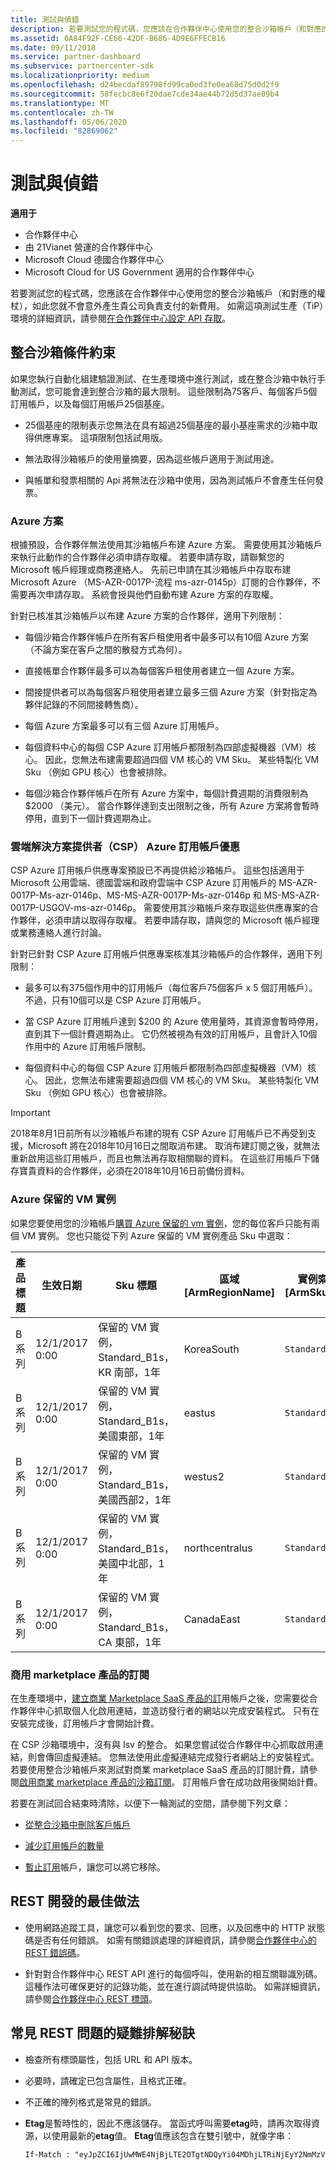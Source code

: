 ```yaml
---
title: 測試與偵錯
description: 若要測試您的程式碼，您應該在合作夥伴中心使用您的整合沙箱帳戶（和對應的權杖），如此您就不會意外產生貴公司負責支付的新費用。
ms.assetid: 0A84F92F-CE66-42DF-B686-4D9E6FFECB16
ms.date: 09/11/2018
ms.service: partner-dashboard
ms.subservice: partnercenter-sdk
ms.localizationpriority: medium
ms.openlocfilehash: d24becdaf89798fd99ca0ed3fe0ea60d75d0d2f9
ms.sourcegitcommit: 58fecbc8e6f20dae7cde34ae44b72d5d37ae09b4
ms.translationtype: MT
ms.contentlocale: zh-TW
ms.lasthandoff: 05/06/2020
ms.locfileid: "82869062"
---
```

# <a name="test-and-debug"></a>測試與偵錯

**適用于**

- 合作夥伴中心
- 由 21Vianet 營運的合作夥伴中心
- Microsoft Cloud 德國合作夥伴中心
- Microsoft Cloud for US Government 適用的合作夥伴中心

若要測試您的程式碼，您應該在合作夥伴中心使用您的整合沙箱帳戶（和對應的權杖），如此您就不會意外產生貴公司負責支付的新費用。 如需這項測試生產（TiP）環境的詳細資訊，請參閱[在合作夥伴中心設定 API 存取](set-up-api-access-in-partner-center.md)。

## <a name="integration-sandbox-constraints"></a>整合沙箱條件約束

如果您執行自動化組建驗證測試、在生產環境中進行測試，或在整合沙箱中執行手動測試，您可能會達到整合沙箱的最大限制。 這些限制為75客戶、每個客戶5個訂用帳戶，以及每個訂用帳戶25個基座。

- 25個基座的限制表示您無法在具有超過25個基座的最小基座需求的沙箱中取得供應專案。 這項限制包括試用版。

- 無法取得沙箱帳戶的使用量摘要，因為這些帳戶適用于測試用途。

- 與帳單和發票相關的 Api 將無法在沙箱中使用，因為測試帳戶不會產生任何發票。


### <a name="azure-plan"></a>Azure 方案

根據預設，合作夥伴無法使用其沙箱帳戶布建 Azure 方案。 需要使用其沙箱帳戶來執行此動作的合作夥伴必須申請存取權。 若要申請存取，請聯繫您的 Microsoft 帳戶經理或商務連絡人。 先前已申請在其沙箱帳戶中存取布建 Microsoft Azure （MS-AZR-0017P-流程 ms-azr-0145p）訂閱的合作夥伴，不需要再次申請存取。 系統會授與他們自動布建 Azure 方案的存取權。

針對已核准其沙箱帳戶以布建 Azure 方案的合作夥伴，適用下列限制：

- 每個沙箱合作夥伴帳戶在所有客戶租使用者中最多可以有10個 Azure 方案（不論方案在客戶之間的散發方式為何）。

- 直接帳單合作夥伴最多可以為每個客戶租使用者建立一個 Azure 方案。

- 間接提供者可以為每個客戶租使用者建立最多三個 Azure 方案（針對指定為夥伴記錄的不同間接轉售商）。

- 每個 Azure 方案最多可以有三個 Azure 訂用帳戶。

- 每個資料中心的每個 CSP Azure 訂用帳戶都限制為四部虛擬機器（VM）核心。 因此，您無法布建需要超過四個 VM 核心的 VM Sku。 某些特製化 VM Sku （例如 GPU 核心）也會被排除。

- 每個沙箱合作夥伴帳戶在所有 Azure 方案中，每個計費週期的消費限制為 $2000 （美元）。 當合作夥伴達到支出限制之後，所有 Azure 方案將會暫時停用，直到下一個計費週期為止。

### <a name="cloud-solution-provider-csp-azure-subscription-offers"></a>雲端解決方案提供者（CSP） Azure 訂用帳戶優惠

CSP Azure 訂用帳戶供應專案預設已不再提供給沙箱帳戶。 這些包括適用于 Microsoft 公用雲端、德國雲端和政府雲端中 CSP Azure 訂用帳戶的 MS-AZR-0017P-Ms-azr-0146p、MS-MS-AZR-0017P-Ms-azr-0146p 和 MS-MS-AZR-0017P-USGOV-ms-azr-0146p。 需要使用其沙箱帳戶來存取這些供應專案的合作夥伴，必須申請以取得存取權。 若要申請存取，請與您的 Microsoft 帳戶經理或業務連絡人進行討論。

針對已針對 CSP Azure 訂用帳戶供應專案核准其沙箱帳戶的合作夥伴，適用下列限制：

- 最多可以有375個作用中的訂用帳戶（每位客戶75個客戶 x 5 個訂用帳戶）。 不過，只有10個可以是 CSP Azure 訂用帳戶。

- 當 CSP Azure 訂用帳戶達到 $200 的 Azure 使用量時，其資源會暫時停用，直到其下一個計費週期為止。 它仍然被視為有效的訂用帳戶，且會計入10個作用中的 Azure 訂用帳戶限制。

- 每個資料中心的每個 CSP Azure 訂用帳戶都限制為四部虛擬機器（VM）核心。 因此，您無法布建需要超過四個 VM 核心的 VM Sku。 某些特製化 VM Sku （例如 GPU 核心）也會被排除。

> [!Important]
> 2018年8月1日前所有以沙箱帳戶布建的現有 CSP Azure 訂用帳戶已不再受到支援，Microsoft 將在2018年10月16日之間取消布建。 取消布建訂閱之後，就無法重新啟用這些訂用帳戶，而且也無法再存取相關聯的資料。 在這些訂用帳戶下儲存寶貴資料的合作夥伴，必須在2018年10月16日前備份資料。

### <a name="azure-reserved-vm-instance"></a>Azure 保留的 VM 實例

如果您要使用您的沙箱帳戶[購買 Azure 保留的 vm 實例](purchase-azure-reservations.md)，您的每位客戶只能有兩個 VM 實例。 您也只能從下列 Azure 保留的 VM 實例產品 Sku 中選取：

| 產品標題  | 生效日期  | Sku 標題                                               | 區域 [ArmRegionName] | 實例索引鍵 [ArmSkuName] | Duration | 耗用量計量識別碼       |
|----------------|-----------------|---------------------------------------------------------|------------------------|--------------|----------|----------------------------|
| B 系列       | 12/1/2017 0:00  | 保留的 VM 實例，Standard_B1s，KR 南部，1年    | KoreaSouth             | `Standard_B1s` | `1Year`    | 3f913071-0dd7-4258-8ec4-6fad05bd976d |
| B 系列       | 12/1/2017 0:00  | 保留的 VM 實例，Standard_B1s，美國東部，1年     | eastus                 | `Standard_B1s` | `1Year`    | f4d7a5a5-1b67-45ea-b1a0-282fbdd34b05 |
| B 系列       | 12/1/2017 0:00  | 保留的 VM 實例，Standard_B1s，美國西部2，1年   | westus2                | `Standard_B1s` | `1Year`    | 222e39f5-e99f-4fa3-a323-f46402977888 |
| B 系列       | 12/1/2017 0:00  | 保留的 VM 實例，Standard_B1s，美國中北部，1年    | northcentralus | `Standard_B1s` | `1Year`    | 4e1716fc-4842-43f1-aa96-7c1b1b1395a7 |
| B 系列       | 12/1/2017 0:00  | 保留的 VM 實例，Standard_B1s，CA 東部，1年     | CanadaEast             | `Standard_B1s` | `1Year`    | ab8a5993-5db7-47c8-b3b1-2e1365b353fb |

### <a name="subscriptions-for-commercial-marketplace-products"></a>商用 marketplace 產品的訂閱

在生產環境中，[建立商業 Marketplace SaaS 產品的訂](create-subscription-azure-marketplace-products.md)用帳戶之後，您需要從合作夥伴中心抓取個人化啟用連結，並造訪發行者的網站以完成安裝程式。 只有在安裝完成後，訂用帳戶才會開始計費。

在 CSP 沙箱環境中，沒有與 Isv 的整合。 如果您嘗試從合作夥伴中心抓取啟用連結，則會傳回虛擬連結。 您無法使用此虛擬連結完成發行者網站上的安裝程式。 若要使用整合沙箱帳戶來測試對商業 marketplace SaaS 產品的訂閱計費，請參閱[啟用商業 marketplace 產品的沙箱訂閱](activate-sandbox-subscription-azure-marketplace-products.md)。 訂用帳戶會在成功啟用後開始計費。

若要在測試回合結束時清除，以便下一輪測試的空間，請參閱下列文章：

- [從整合沙箱中刪除客戶帳戶](delete-a-customer-account-from-the-integration-sandbox.md)

- [減少訂用帳戶的數量](change-the-quantity-of-a-subscription.md)

- [暫止訂用](suspend-a-subscription.md)帳戶，讓您可以將它移除。

## <a name="best-practices-for-rest-development"></a>REST 開發的最佳做法

- 使用網路追蹤工具，讓您可以看到您的要求、回應，以及回應中的 HTTP 狀態碼是否有任何錯誤。 如需有關錯誤處理的詳細資訊，請參閱[合作夥伴中心的 REST 錯誤碼](error-codes.md)。

- 針對對合作夥伴中心 REST API 進行的每個呼叫，使用新的相互關聯識別碼。 這種作法可確保更好的記錄功能，並在進行調試時提供協助。 如需詳細資訊，請參閱[合作夥伴中心 REST 標頭](headers.md)。

## <a name="troubleshooting-tips-for-common-rest-problems"></a>常見 REST 問題的疑難排解秘訣

- 檢查所有標頭屬性，包括 URL 和 API 版本。

- 必要時，請確定已包含屬性，且格式正確。

- 不正確的陣列格式是常見的錯誤。

- **Etag**是暫時性的，因此不應該儲存。 當函式呼叫需要**etag**時，請再次取得資源，以使用最新的**etag**值。 **Etag**值應該包含在雙引號中，就像字串：

   ```rest
   If-Match : "eyJpZCI6IjUwMWE4NjBjLTE2OTgtNDQyYi04MDhjLTRiNjEyY2NmMzVmMiIsInZlcnNpb24iOjF9"
   ```
